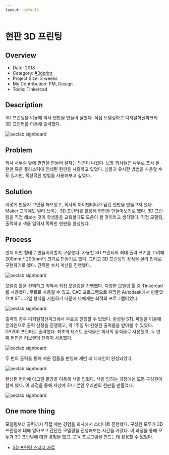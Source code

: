 ```yaml
---
layout: default
---
```


# 현판 3D 프린팅

## Overview

* Date: 2018
* Category: [#3dprint](https://www.google.com/search?q=3dprint)
* Project Size: 3 weeks
* My Contribution: PM, Design
* Tools: Tinkercad

## Description

3D 프린팅을 이용해 회사 현판을 만들어 달았다. 
직접 모델링하고 디지털혁신파크의 3D 프린터를 이용해 출력했다. 

![oeclab signboard]({{"/assets/img/project/signboard_1.jpg"}})

## Problem

회사 사무실 앞에 현판을 만들어 달자는 의견이 나왔다. 
보통 회사들은 나무로 조각 된 현판 혹은 플라스틱에 인쇄된 현판을 사용하고 있었다. 
남들과 유사한 방법을 사용할 수도 있지만, 독창적인 방법을 사용해보고 싶었다. 

## Solution

어떻게 만들지 고민을 해보았고, 회사의 아이덴티티가 담긴 현판을 만들고자 했다. 
Maker 교육에도 널리 쓰이는 3D 프린터를 활용해 현판을 만들어보기로 했다. 
3D 프린팅을 직접 해보는 것이 학생들을 교육할때도 도움이 될 것이라고 생각했다. 
직접 모델링, 출력하고 색을 입혀서 독특한 현판을 완성했다. 

## Process

먼저 어떤 형태로 만들어야할지 구상했다. 
사용할 3D 프린터의 최대 출력 크기를 고려해 200mm * 200mm의 크기로 만들기로 했다. 
그리고 3D 프린팅의 장점을 살려 입체로 구현하기로 했다. 
간략한 수치 계산을 진행했다. 

![oeclab signboard]({{"/assets/img/project/signboard_2.jpg"}})

모델링 툴을 선택하고 익혀서 직접 모델링을 진행했다. 
다양한 모델링 툴 중 Tinkercad를 사용했다. 
무료로 사용할 수 있고, CAD 프로그램으로 유명한 Autodesk에서 만들었으며 STL 파일 형식을 지원하기 때문에 나에게는 최적의 프로그램이었다. 

![oeclab signboard]({{"/assets/img/project/signboard_3.jpg"}})

출력의 경우 디지털혁신파크에서 무료로 진행할 수 있었다. 
완성된 STL 파일을 이용해 온라인으로 출력 신청을 진행했고, 약 1주일 뒤 완성된 출력물을 받아볼 수 있었다. 
DP200 프린터로 출력했다. 최초의 테스트 출력물은 회사의 장식물로 사용했고, 두 번째 현판은 리브랜딩 전까지 사용했다. 

![oeclab signboard]({{"/assets/img/project/signboard_4.jpg"}})

두 번의 출력을 통해 배운 점들을 반영해 세번 째 디자인이 완성되었다. 

![oeclab signboard]({{"/assets/img/project/signboard_5.jpg"}})

완성된 현판에 아크릴 물감을 이용해 색을 입혔다. 
색을 입히는 과정에는 모든 구성원이 함께 헀다. 
이 과정을 통해 세상에 하나 뿐인 우리만의 현판을 만들었다. 

![oeclab signboard]({{"/assets/img/project/signboard_6.jpg"}})

## One more thing

모델링부터 출력까지 직접 해본 경험을 회사에서 스터디로 진행했다. 
구성원 모두가 3D 프린팅에 대해 알아보고 간단한 모델링을 진행해보는 시간을 가졌다. 
이 과정을 통해 모두가 3D 프린팅에 대한 경험을 했고, 교육 프로그램을 만드는데 활용할 수 있었다. 

* [3D 프린팅 스터디 자료](https://docs.google.com/presentation/d/1YUEhRPqpmtTXcVWbBVlVI3wI3wemT3BH0AMSXxf1otc/edit?usp=sharing)